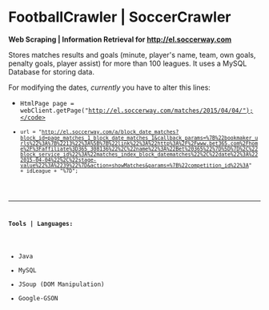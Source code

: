 # FootballCrawler | SoccerCrawler
<b>Web Scraping | Information Retrieval for http://el.soccerway.com</b>

Stores matches results and goals (minute, player's name, team, own goals, penalty goals, player assist) for more than 100 leagues. It uses a MySQL Database for storing data.

For modifying the dates, <i>currently</i> you have to alter this lines:
- <code>HtmlPage page = webClient.getPage("http://el.soccerway.com/matches/2015/04/04/");</code>
- <code>url = "http://el.soccerway.com/a/block_date_matches?block_id=page_matches_1_block_date_matches_1&callback_params=%7B%22bookmaker_urls%22%3A%7B%2213%22%3A%5B%7B%22link%22%3A%22http%3A%2F%2Fwww.bet365.com%2Fhome%2F%3Faffiliate%3D365_308136%22%2C%22name%22%3A%22Bet%20365%22%7D%5D%7D%2C%22block_service_id%22%3A%22matches_index_block_datematches%22%2C%22date%22%3A%222015-04-04%22%2C%22stage-value%22%3A%2239%22%7D&action=showMatches&params=%7B%22competition_id%22%3A" + idLeague + "%7D";</code>

--------------------------------------------------------------------------------------------------------------------------------

<b>Tools | Languages:</b>
- Java
- MySQL
- JSoup (DOM Manipulation)
- Google-GSON
